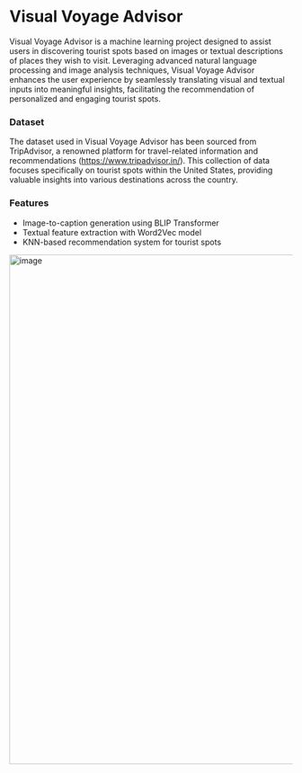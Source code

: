 # Visual Voyage Advisor

Visual Voyage Advisor is a machine learning project designed to assist users in discovering tourist spots based on images or textual descriptions of places they wish to visit. Leveraging advanced natural language processing and image analysis techniques, Visual Voyage Advisor enhances the user experience by seamlessly translating visual and textual inputs into meaningful insights, facilitating the recommendation of personalized and engaging tourist spots.

### Dataset

The dataset used in Visual Voyage Advisor has been sourced from TripAdvisor, a renowned platform for travel-related information and recommendations (https://www.tripadvisor.in/). This collection of data focuses specifically on tourist spots within the United States, providing valuable insights into various destinations across the country.

### Features

- Image-to-caption generation using BLIP Transformer
- Textual feature extraction with Word2Vec model
- KNN-based recommendation system for tourist spots

<img width="907" alt="image" src="https://github.com/Sreenidhi-1/Tourist-Place-Recommendation-based-on-Image-Provided/assets/91629420/c09763db-7282-420d-aa08-534e3f7953f3">
